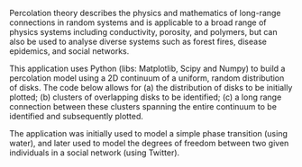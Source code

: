 Percolation theory describes the physics and mathematics of long-range connections in random systems and is applicable to a broad range of physics systems including conductivity, porosity, and polymers, but can also be used to analyse diverse systems such as forest fires, disease epidemics, and social networks. 

This application uses Python (libs: Matplotlib, Scipy and Numpy) to build a percolation model using a 2D continuum of a uniform, random distribution of disks. The code below allows for (a) the distribution of disks to be initially plotted; (b) clusters of overlapping disks to be identified; (c) a long range connection between these clusters spanning the entire continuum to be identified and subsequently plotted.

The application was initially used to model a simple phase transition (using water), and later used to model the degrees of freedom between two given individuals in a social network (using Twitter).